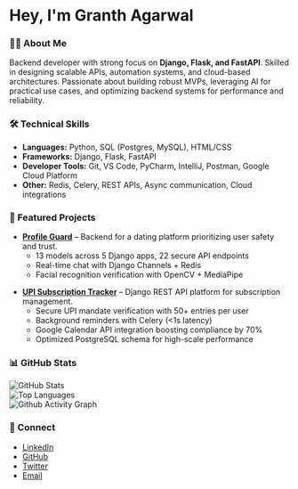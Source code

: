 # Hey, I'm Granth Agarwal  

### 👨‍💻 About Me  
Backend developer with strong focus on **Django, Flask, and FastAPI**. Skilled in designing scalable APIs, automation systems, and cloud-based architectures. Passionate about building robust MVPs, leveraging AI for practical use cases, and optimizing backend systems for performance and reliability.  

### 🛠 Technical Skills  
- **Languages:** Python, SQL (Postgres, MySQL), HTML/CSS  
- **Frameworks:** Django, Flask, FastAPI  
- **Developer Tools:** Git, VS Code, PyCharm, IntelliJ, Postman, Google Cloud Platform  
- **Other:** Redis, Celery, REST APIs, Async communication, Cloud integrations  

### 📌 Featured Projects  
- **[Profile Guard](https://github.com/hey-granth/profile_guard)** – Backend for a dating platform prioritizing user safety and trust.  
  - 13 models across 5 Django apps, 22 secure API endpoints  
  - Real-time chat with Django Channels + Redis  
  - Facial recognition verification with OpenCV + MediaPipe  
<!--
- **[AI-Powered Instagram Automation](https://github.com/hey-granth/instagram-automation)** – Autonomous Instagram content pipeline.  
  - Reduced manual content creation by 95%  
  - AI-driven captions + multi-backend image generation  
  - Serverless architecture on Google Cloud (Firebase Functions, Firestore, Google Drive API)  
  - Local CLI tool mirroring production workflow  
-->
- **[UPI Subscription Tracker](https://github.com/hey-granth/substrack)** – Django REST API platform for subscription management.  
  - Secure UPI mandate verification with 50+ entries per user  
  - Background reminders with Celery (<1s latency)  
  - Google Calendar API integration boosting compliance by 70%  
  - Optimized PostgreSQL schema for high-scale performance  

### 📊 GitHub Stats  
![GitHub Stats](https://github-readme-stats.vercel.app/api?username=hey-granth&show_icons=true&theme=radical)  
![Top Languages](https://github-readme-stats.vercel.app/api/top-langs/?username=hey-granth&layout=compact&theme=radical)  
![Github Activity Graph](https://github-readme-activity-graph.vercel.app/graph?username=hey-granth&theme=react-dark)

### 🔗 Connect  
- [LinkedIn](https://linkedin.com/in/granth-agarwal)  
- [GitHub](https://github.com/hey-granth)
- [Twitter](https://x.com/heygranth)
- [Email](mailto:granthcodes@gmail.com)  
